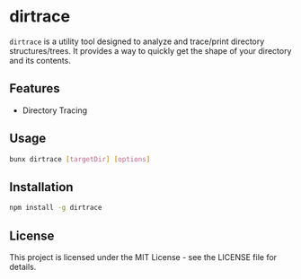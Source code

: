 # dirtrace

`dirtrace` is a utility tool designed to analyze and trace/print directory structures/trees. It provides a way to quickly get the shape of your directory and its contents.

## Features

- Directory Tracing

## Usage

```bash
bunx dirtrace [targetDir] [options]
```

## Installation

```bash
npm install -g dirtrace
```

## License

This project is licensed under the MIT License - see the LICENSE file for details.
